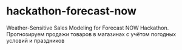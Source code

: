 # hackathon-forecast-now
Weather-Sensitive Sales Modeling for Forecast NOW Hackathon. Прогнозируем продажи товаров в магазинах с учётом погодных условий и праздников
